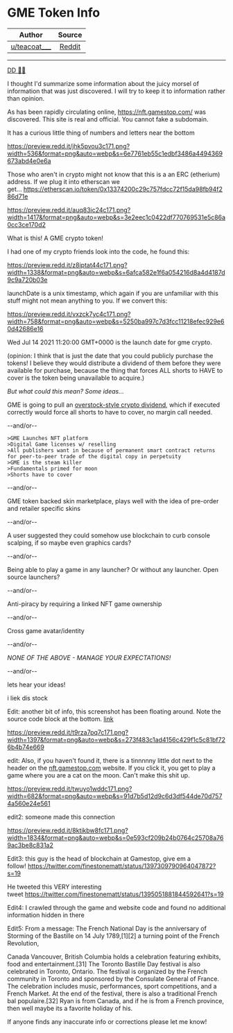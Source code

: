 GME Token Info
==============

| Author       | Source       | 
| :-------------: |:-------------:|
|  [u/teacoat___](https://www.reddit.com/user/teacoat___/) | [Reddit](https://www.reddit.com/r/Superstonk/comments/nl0lk1/gme_token_info/) | 

---

[DD 👨‍🔬](https://www.reddit.com/r/Superstonk/search?q=flair_name%3A%22DD%20%F0%9F%91%A8%E2%80%8D%F0%9F%94%AC%22&restrict_sr=1)

I thought I'd summarize some information about the juicy morsel of information that was just discovered. I will try to keep it to information rather than opinion.

As has been rapidly circulating online, <https://nft.gamestop.com/> was discovered. This site is real and official. You cannot fake a subdomain.

It has a curious little thing of numbers and letters near the bottom

<https://preview.redd.it/jhk5pvou3c171.png?width=536&format=png&auto=webp&s=6e7761eb55c1edbf3486a4494369673abd4e0e6a>

Those who aren't in crypto might not know that this is a an ERC (etherium) address. If we plug it into etherscan we get... <https://etherscan.io/token/0x13374200c29c757fdcc72f15da98fb94f286d71e>

<https://preview.redd.it/auq83ic24c171.png?width=1417&format=png&auto=webp&s=3e2eec1c0422df770769531e5c86a0cc3ce170d2>

What is this! A GME crypto token!

I had one of my crypto friends look into the code, he found this:

<https://preview.redd.it/z8iptat44c171.png?width=1338&format=png&auto=webp&s=6afca582e1f6a054216d8a4d4187d9c9a720b03e>

launchDate is a unix timestamp, which again if you are unfamiliar with this stuff might not mean anything to you. If we convert this:

<https://preview.redd.it/vxzck7yc4c171.png?width=758&format=png&auto=webp&s=5250ba997c7d3fcc11218efec929e60d42686e16>

Wed Jul 14 2021 11:20:00 GMT+0000 is the launch date for gme crypto.

(opinion: I think that is just the date that you could publicly purchase the tokens! I believe they would distribute a dividend of them before they were available for purchase, because the thing that forces ALL shorts to HAVE to cover is the token being unavailable to acquire.)

*But what could this mean? Some ideas...*

GME is going to pull an [overstock-style crypto dividend](https://www.marketwatch.com/story/overstock-founder-tried-to-squeeze-short-sellers-then-sold-out-when-the-sec-cracked-down-2019-09-19), which if executed correctly would force all shorts to have to cover, no margin call needed.

--and/or--

```
>GME Launches NFT platform
>Digital Game licenses w/ reselling
>All publishers want in because of permanent smart contract returns for peer-to-peer trade of the digital copy in perpetuity
>GME is the steam killer
>Fundamentals primed for moon
>Shorts have to cover

```

--and/or--

GME token backed skin marketplace, plays well with the idea of pre-order and retailer specific skins

--and/or--

A user suggested they could somehow use blockchain to curb console scalping, if so maybe even graphics cards?

--and/or--

Being able to play a game in any launcher? Or without any launcher. Open source launchers?

--and/or--

Anti-piracy by requiring a linked NFT game ownership

--and/or--

Cross game avatar/identity

--and/or--

*NONE OF THE ABOVE - MANAGE YOUR EXPECTATIONS!*

--and/or--

lets hear your ideas!

i liek dis stock

Edit: another bit of info, this screenshot has been floating around. Note the source code block at the bottom. [link](https://etherscan.io/address/0x13374200c29C757FDCc72F15Da98fb94f286d71e#code)

<https://preview.redd.it/t9rza7pq7c171.png?width=1397&format=png&auto=webp&s=273f483c1ad4156c429f1c5c81bf726b4b74e669>

edit: Also, if you haven't found it, there is a tinnnnny little dot next to the header on the [nft.gamestop.com](https://nft.gamestop.com/) website. If you click it, you get to play a game where you are a cat on the moon. Can't make this shit up.

<https://preview.redd.it/twuyo1wddc171.png?width=682&format=png&auto=webp&s=91d7b5d12d9c6d3df544de70d7574a560e24e561>

edit2: someone made this connection

<https://preview.redd.it/8ktikbw8fc171.png?width=1834&format=png&auto=webp&s=0e593cf209b24b0764c25708a769ac3be8c831a2>

Edit3: this guy is the head of blockchain at Gamestop, give em a follow! <https://twitter.com/finestonematt/status/1397309790964047872?s=19>

He tweeted this VERY interesting tweet <https://twitter.com/finestonematt/status/1395051881844592641?s=19>

Edit4: I crawled through the game and website code and found no additional information hidden in there

Edit5: From a message: The French National Day is the anniversary of Storming of the Bastille on 14 July 1789,[1][2] a turning point of the French Revolution,

Canada Vancouver, British Columbia holds a celebration featuring exhibits, food and entertainment.[31] The Toronto Bastille Day festival is also celebrated in Toronto, Ontario. The festival is organized by the French community in Toronto and sponsored by the Consulate General of France. The celebration includes music, performances, sport competitions, and a French Market. At the end of the festival, there is also a traditional French bal populaire.[32] Ryan is from Canada, and if he is from a French province, then well maybe its a favorite holiday of his.

If anyone finds any inaccurate info or corrections please let me know!
